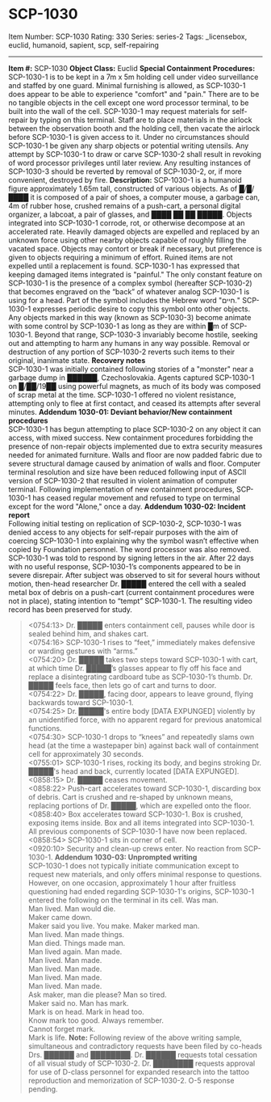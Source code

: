 # SCP-1030
Item Number: SCP-1030
Rating: 330
Series: series-2
Tags: _licensebox, euclid, humanoid, sapient, scp, self-repairing

---

**Item #:** SCP-1030
**Object Class:** Euclid
**Special Containment Procedures:** SCP-1030-1 is to be kept in a 7m x 5m holding cell under video surveillance and staffed by one guard. Minimal furnishing is allowed, as SCP-1030-1 does appear to be able to experience "comfort" and "pain." There are to be no tangible objects in the cell except one word processor terminal, to be built into the wall of the cell. SCP-1030-1 may request materials for self-repair by typing on this terminal. Staff are to place materials in the airlock between the observation booth and the holding cell, then vacate the airlock before SCP-1030-1 is given access to it.
Under no circumstances should SCP-1030-1 be given any sharp objects or potential writing utensils. Any attempt by SCP-1030-1 to draw or carve SCP-1030-2 shall result in revoking of word processor privileges until later review. Any resulting instances of SCP-1030-3 should be reverted by removal of SCP-1030-2, or, if more convenient, destroyed by fire.
**Description:** SCP-1030-1 is a humanoid figure approximately 1.65m tall, constructed of various objects. As of █/█/████ it is composed of a pair of shoes, a computer mouse, a garbage can, 4m of rubber hose, crushed remains of a push-cart, a personal digital organizer, a labcoat, a pair of glasses, and ████ ██ ██ █████.
Objects integrated into SCP-1030-1 corrode, rot, or otherwise decompose at an accelerated rate. Heavily damaged objects are expelled and replaced by an unknown force using other nearby objects capable of roughly filling the vacated space. Objects may contort or break if necessary, but preference is given to objects requiring a minimum of effort.
Ruined items are not expelled until a replacement is found. SCP-1030-1 has expressed that keeping damaged items integrated is "painful."
The only constant feature on SCP-1030-1 is the presence of a complex symbol (hereafter SCP-1030-2) that becomes engraved on the “back” of whatever analog SCP-1030-1 is using for a head. Part of the symbol includes the Hebrew word "חיים."
SCP-1030-1 expresses periodic desire to copy this symbol onto other objects. Any objects marked in this way (known as SCP-1030-3) become animate with some control by SCP-1030-1 as long as they are within █m of SCP-1030-1. Beyond that range, SCP-1030-3 invariably become hostile, seeking out and attempting to harm any humans in any way possible. Removal or destruction of any portion of SCP-1030-2 reverts such items to their original, inanimate state.
**Recovery notes**  
SCP-1030-1 was initially contained following stories of a "monster" near a garbage dump in ██████, Czechoslovakia. Agents captured SCP-1030-1 on █/██/19██ using powerful magnets, as much of its body was composed of scrap metal at the time. SCP-1030-1 offered no violent resistance, attempting only to flee at first contact, and ceased its attempts after several minutes.
**Addendum 1030-01: Deviant behavior/New containment procedures**  
SCP-1030-1 has begun attempting to place SCP-1030-2 on any object it can access, with mixed success. New containment procedures forbidding the presence of non-repair objects implemented due to extra security measures needed for animated furniture. Walls and floor are now padded fabric due to severe structural damage caused by animation of walls and floor. Computer terminal resolution and size have been reduced following input of ASCII version of SCP-1030-2 that resulted in violent animation of computer terminal.
Following implementation of new containment procedures, SCP-1030-1 has ceased regular movement and refused to type on terminal except for the word "Alone," once a day.
**Addendum 1030-02: Incident report**  
Following initial testing on replication of SCP-1030-2, SCP-1030-1 was denied access to any objects for self-repair purposes with the aim of coercing SCP-1030-1 into explaining why the symbol wasn’t effective when copied by Foundation personnel. The word processor was also removed. SCP-1030-1 was told to respond by signing letters in the air.
After 22 days with no useful response, SCP-1030-1’s components appeared to be in severe disrepair. After subject was observed to sit for several hours without motion, then-head researcher Dr. █████ entered the cell with a sealed metal box of debris on a push-cart (current containment procedures were not in place), stating intention to “tempt” SCP-1030-1.
The resulting video record has been preserved for study.
> <0754:13> Dr. █████ enters containment cell, pauses while door is sealed behind him, and shakes cart.  
>  <0754:16> SCP-1030-1 rises to “feet,” immediately makes defensive or warding gestures with “arms.”  
>  <0754:20> Dr. █████ takes two steps toward SCP-1030-1 with cart, at which time Dr. █████’s glasses appear to fly off his face and replace a disintegrating cardboard tube as SCP-1030-1’s thumb. Dr. █████ feels face, then lets go of cart and turns to door.  
>  <0754:22> Dr. █████, facing door, appears to leave ground, flying backwards toward SCP-1030-1.  
>  <0754:25> Dr. █████'s entire body [DATA EXPUNGED] violently by an unidentified force, with no apparent regard for previous anatomical functions.  
>  <0754:30> SCP-1030-1 drops to “knees” and repeatedly slams own head (at the time a wastepaper bin) against back wall of containment cell for approximately 30 seconds.  
>  <0755:01> SCP-1030-1 rises, rocking its body, and begins stroking Dr. █████'s head and back, currently located [DATA EXPUNGED].  
>  <0858:15> Dr. █████ ceases movement.  
>  <0858:22> Push-cart accelerates toward SCP-1030-1, discarding box of debris. Cart is crushed and re-shaped by unknown means, replacing portions of Dr. █████, which are expelled onto the floor.  
>  <0858:40> Box accelerates toward SCP-1030-1. Box is crushed, exposing items inside. Box and all items integrated into SCP-1030-1. All previous components of SCP-1030-1 have now been replaced.  
>  <0858:54> SCP-1030-1 sits in corner of cell.  
>  <0920:10> Security and clean-up crews enter. No reaction from SCP-1030-1.
**Addendum 1030-03: Unprompted writing**  
SCP-1030-1 does not typically initiate communication except to request new materials, and only offers minimal response to questions. However, on one occasion, approximately 1 hour after fruitless questioning had ended regarding SCP-1030-1's origins, SCP-1030-1 entered the following on the terminal in its cell.
> Was man.  
>  Man lived. Man would die.  
>  Maker came down.  
>  Maker said you live. You make. Maker marked man.  
>  Man lived. Man made things.  
>  Man died. Things made man.  
>  Man lived again. Man made.  
>  Man lived. Man made.  
>  Man lived. Man made.  
>  Man lived. Man made.  
>  Man lived. Man made.  
>  Ask maker, man die please? Man so tired.  
>  Maker said no. Man has mark.  
>  Mark is on head. Mark in head too.  
>  Know mark too good. Always remember.  
>  Cannot forget mark.  
>  Mark is life.
**Note:** Following review of the above writing sample, simultaneous and contradictory requests have been filed by co-heads Drs. ██████ and ████████. Dr. ██████ requests total cessation of all visual study of SCP-1030-2. Dr. ████████ requests approval for use of D-class personnel for expanded research into the tattoo reproduction and memorization of SCP-1030-2. O-5 response pending.